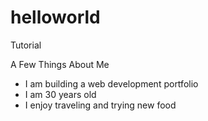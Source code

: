 # helloworld
Tutorial

A Few Things About Me

- I am building a web development portfolio
- I am 30 years old
- I enjoy traveling and trying new food
